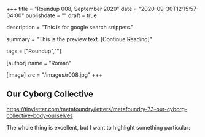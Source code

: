 +++
title = "Roundup 008, September 2020"
date = "2020-09-30T12:15:57-04:00"
publishdate = ""
draft = true

description = "This is for google search snippets."

summary = "This is the preview text. [Continue Reading]"

tags = ["Roundup",""]

[author]
    name = "Roman"

[image]
    src = "/images/r008.jpg"
+++

## Our Cyborg Collective

https://tinyletter.com/metafoundry/letters/metafoundry-73-our-cyborg-collective-body-ourselves

The whole thing is excellent, but I want to highlight something particular:
